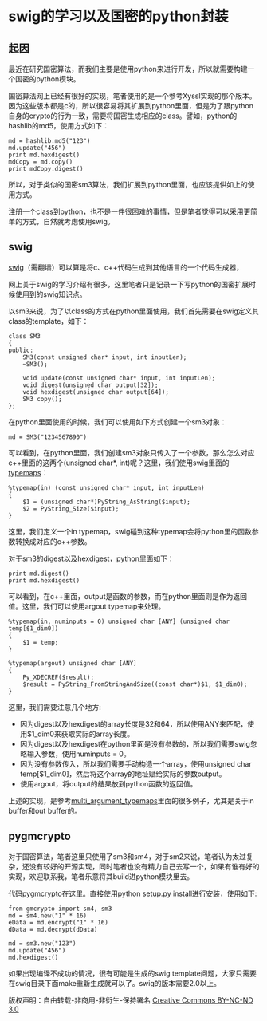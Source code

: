 # swig的学习以及国密的python封装

## 起因

最近在研究国密算法，而我们主要是使用python来进行开发，所以就需要构建一个国密的python模块。

国密算法网上已经有很好的实现，笔者使用的是一个参考Xyssl实现的那个版本。因为这些版本都是c的，所以很容易将其扩展到python里面，但是为了跟python自身的crypto的行为一致，需要将国密生成相应的class。譬如，python的hashlib的md5，使用方式如下：

    md = hashlib.md5("123")
    md.update("456")
    print md.hexdigest()
    mdCopy = md.copy()
    print mdCopy.digest()
    
所以，对于类似的国密sm3算法，我们扩展到python里面，也应该提供如上的使用方式。

注册一个class到python，也不是一件很困难的事情，但是笔者觉得可以采用更简单的方式，自然就考虑使用swig。

## swig

[swig](http://www.swig.org/)（需翻墙）可以算是将c、c++代码生成到其他语言的一个代码生成器，

网上关于swig的学习介绍有很多，这里笔者只是记录一下写python的国密扩展时候使用到的swig知识点。

以sm3来说，为了以class的方式在python里面使用，我们首先需要在swig定义其class的template，如下：
    
    class SM3 
    {
    public:
        SM3(const unsigned char* input, int inputLen);
        ~SM3();
    
        void update(const unsigned char* input, int inputLen);
        void digest(unsigned char output[32]);
        void hexdigest(unsigned char output[64]);
        SM3 copy();
    };
   
在python里面使用的时候，我们可以使用如下方式创建一个sm3对象：
    
    md = SM3("1234567890")
   
可以看到，在python里面，我们创建sm3对象只传入了一个参数，那么怎么对应c++里面的这两个(unsigned char*, int)呢？这里，我们使用swig里面的[typemaps](http://www.swig.org/Doc2.0/Typemaps.html#Typemaps)：

    %typemap(in) (const unsigned char* input, int inputLen) 
    {
        $1 = (unsigned char*)PyString_AsString($input);
        $2 = PyString_Size($input);
    }
   
这里，我们定义一个in typemap，swig碰到这种typemap会将python里的函数参数转换成对应的c++参数。

对于sm3的digest以及hexdigest，python里面如下：

    print md.digest()
    print md.hexdigest()
    
可以看到，在c++里面，output是函数的参数，而在python里面则是作为返回值。这里，我们可以使用argout typemap来处理。

    %typemap(in, numinputs = 0) unsigned char [ANY] (unsigned char temp[$1_dim0]) 
    {
        $1 = temp;
    }
    
    %typemap(argout) unsigned char [ANY] 
    {
        Py_XDECREF($result);
        $result = PyString_FromStringAndSize((const char*)$1, $1_dim0);
    }
    
这里，我们需要注意几个地方:

- 因为digest以及hexdigest的array长度是32和64，所以使用ANY来匹配，使用$1_dim0来获取实际的array长度。
- 因为digest以及hexdigest在python里面是没有参数的，所以我们需要swig忽略输入参数，使用numinputs = 0。
- 因为没有参数传入，所以我们需要手动构造一个array，使用unsigned char temp[$1_dim0]，然后将这个array的地址赋给实际的参数output。
- 使用argout，将output的结果放到python函数的返回值。

上述的实现，是参考[multi_argument_typemaps](http://www.swig.org/Doc2.0/Typemaps.html#Typemaps_multi_argument_typemaps)里面的很多例子，尤其是关于in buffer和out buffer的。

## pygmcrypto

对于国密算法，笔者这里只使用了sm3和sm4，对于sm2来说，笔者认为太过复杂，还没有较好的开源实现，同时笔者也没有精力自己去写一个，如果有谁有好的实现，欢迎联系我，笔者乐意将其build进python模块里去。

代码[pygmcrypto](https://github.com/siddontang/pygmcrypto)在这里。直接使用python setup.py install进行安装，使用如下:

    from gmcrypto import sm4, sm3
    md = sm4.new("1" * 16)
    eData = md.encrypt("1" * 16)
    dData = md.decrypt(dData)
    
    md = sm3.new("123")
    md.update("456")
    md.hexdigest()

如果出现编译不成功的情况，很有可能是生成的swig template问题，大家只需要在swig目录下面make重新生成就可以了。swig的版本需要2.0以上。

版权声明：自由转载-非商用-非衍生-保持署名 [Creative Commons BY-NC-ND 3.0](http://creativecommons.org/licenses/by-nc-nd/3.0/deed.zh)
